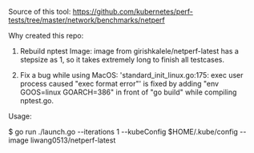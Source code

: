 Source of this tool: https://github.com/kubernetes/perf-tests/tree/master/network/benchmarks/netperf

Why created this repo:

1. Rebuild nptest Image: image from girishkalele/netperf-latest has a stepsize as 1, so it takes extremely long to finish all testcases.

2. Fix a bug while using MacOS: 'standard_init_linux.go:175: exec user process caused "exec format error"' is fixed by adding "env GOOS=linux GOARCH=386" in front of "go build" while compiling nptest.go.

Usage:

$ go run ./launch.go --iterations 1 --kubeConfig $HOME/.kube/config --image liwang0513/netperf-latest
